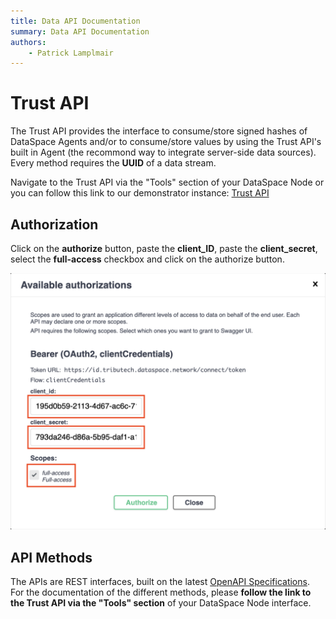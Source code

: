 ```yaml
---
title: Data API Documentation
summary: Data API Documentation
authors:
    - Patrick Lamplmair
---
```


# Trust API

The Trust API provides the interface to consume/store signed hashes of DataSpace Agents and/or to consume/store values by using the Trust API's built in Agent (the recommond way to integrate server-side data sources). Every method requires the **UUID** of a data stream.

Navigate to the Trust API via the "Tools" section of your DataSpace Node or you can follow this link to our demonstrator instance: <a href="https://trust-layer-api.tributech.dataspace.network/" target="_blank">Trust API</a>

## Authorization

Click on the **authorize** button, paste the **client_ID**, paste the **client_secret**, select the **full-access** checkbox and click on the authorize button.

![Enter URL](img/api-authorize.png)

## API Methods

The APIs are REST interfaces, built on the latest <a href="http://spec.openapis.org/oas/v3.0.2" target="_blank">OpenAPI Specifications</a>. For the documentation of the different methods, please **follow the link to the Trust API via the "Tools" section** of your DataSpace Node interface.
